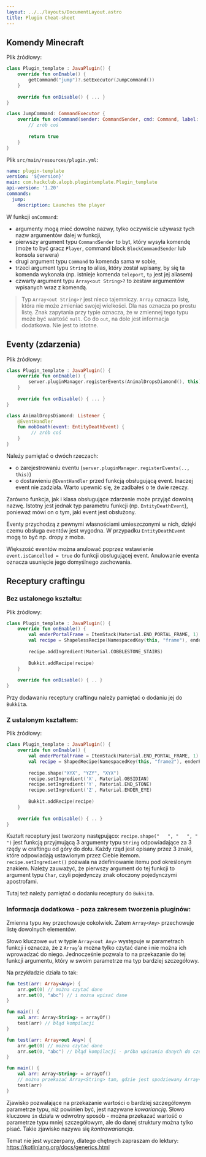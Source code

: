 ```yaml
---
layout: ../../layouts/DocumentLayout.astro
title: Plugin Cheat-sheet
---
```


## Komendy Minecraft
Plik źródłowy:
```kotlin
class Plugin_template : JavaPlugin() {  
    override fun onEnable() {  
        getCommand("jump")?.setExecutor(JumpCommand())  
    }  
  
    override fun onDisable() { ... }  
}

class JumpCommand: CommandExecutor {  
    override fun onCommand(sender: CommandSender, cmd: Command, label: String, args: Array<out String>?): Boolean {  
        // zrób coś
  
        return true
    }
}
```

Plik `src/main/resources/plugin.yml`:
```yaml
name: plugin-template  
version: '${version}'  
main: com.hackclub.alopb.plugintemplate.Plugin_template  
api-version: '1.20'  
commands:  
  jump:  
    description: Launches the player
```

W funkcji `onCommand`:
- argumenty mogą mieć dowolne nazwy, tylko oczywiście używasz tych nazw argumentów dalej w funkcji,
- pierwszy argument typu `CommandSender` to byt, który wysyła komendę (może to być gracz `Player`, command block `BlockCommandSender` lub konsola serwera)
- drugi argument typu `Command` to komenda sama w sobie,
- trzeci argument typu `String` to alias, który został wpisany, by się ta komenda wykonała (np. istnieje komenda `teleport`, `tp` jest jej aliasem)
- czwarty argument typu `Array<out String>?` to zestaw argumentów wpisanych wraz z komendą.

> Typ `Array<out String>?` jest nieco tajemniczy. `Array` oznacza listę, która nie może zmieniać swojej wielkości. Dla nas oznacza po prostu listę. Znak zapytania przy typie oznacza, że w zmiennej tego typu może być wartość `null`. Co do `out`, na dole jest informacja dodatkowa. Nie jest to istotne.

## Eventy (zdarzenia)

Plik źródłowy:
```kotlin
class Plugin_template : JavaPlugin() {  
    override fun onEnable() {
	    server.pluginManager.registerEvents(AnimalDropsDiamond(), this)  
	}  
  
    override fun onDisable() { ... }  
}

class AnimalDropsDiamond: Listener {  
    @EventHandler  
    fun mobDeath(event: EntityDeathEvent) {  
         // zrób coś
    }  
}
```

Należy pamiętać o dwóch rzeczach:
- o zarejestrowaniu eventu (`server.pluginManager.registerEvents(.., this)`)
- o dostawieniu `@EventHandler` przed funkcją obsługującą event.
Inaczej event nie zadziała. Warto upewnić się, że zadbałeś o te dwie rzeczy.

Zarówno funkcja, jak i klasa obsługujące zdarzenie może przyjąć dowolną nazwę. Istotny jest jednak typ parametru funkcji (np. `EntityDeathEvent`), ponieważ mówi on o tym, jaki event jest obsłużony.

Eventy przychodzą z pewnymi własnościami umieszczonymi w nich, dzięki czemu obsługa eventów jest wygodna. W przypadku `EntityDeathEvent` mogą to być np. dropy z moba.

Większość eventów można anulować poprzez wstawienie `event.isCancelled = true` do funkcji obsługującej event. Anulowanie eventa oznacza usunięcie jego domyślnego zachowania.

## Receptury craftingu

### Bez ustalonego kształtu:
Plik źródłowy:
```kotlin
class Plugin_template : JavaPlugin() {  
    override fun onEnable() {
        val enderPortalFrame = ItemStack(Material.END_PORTAL_FRAME, 1)  
        val recipe = ShapelessRecipe(NamespacedKey(this, "frame"), enderPortalFrame)
        
        recipe.addIngredient(Material.COBBLESTONE_STAIRS)  
  
        Bukkit.addRecipe(recipe)  
    }  
  
    override fun onDisable() { .. }  
}
```
Przy dodawaniu receptury craftingu należy pamiętać o dodaniu jej do `Bukkit`a.

### Z ustalonym kształtem:
Plik źródłowy:
```kotlin
class Plugin_template : JavaPlugin() {  
    override fun onEnable() {
        val enderPortalFrame = ItemStack(Material.END_PORTAL_FRAME, 1)  
		val recipe = ShapedRecipe(NamespacedKey(this, "frame2"), enderPortalFrame)
		  
        recipe.shape("XYX", "YZY", "XYX")  
        recipe.setIngredient('X', Material.OBSIDIAN)  
		recipe.setIngredient('Y', Material.END_STONE)  
		recipe.setIngredient('Z', Material.ENDER_EYE)
		
        Bukkit.addRecipe(recipe)
    }  
  
    override fun onDisable() { .. }  
}
```
Kształt receptury jest tworzony następująco: `recipe.shape("   ", "   ", "   ")` jest funkcją przyjmującą 3 argumenty typu `String` odpowiadające za 3 rzędy w craftingu od góry do dołu. Każdy rząd jest opisany przez 3 znaki, które odpowiadają ustawionym przez Ciebie itemom. `recipe.setIngredient()` pozwala na zdefiniowanie itemu pod określonym znakiem. Należy zauważyć, że pierwszy argument do tej funkcji to argument typu `Char`, czyli pojedynczy znak otoczony pojedynczymi apostrofami.

Tutaj też należy pamiętać o dodaniu receptury do `Bukkit`a.
### Informacja dodatkowa - poza zakresem tworzenia pluginów:
Zmienna typu `Any` przechowuje cokolwiek. Zatem `Array<Any>` przechowuje listę dowolnych elementów.

Słowo kluczowe `out` w typie `Array<out Any>` występuje w parametrach funkcji i oznacza, że z `Array`'a można tylko czytać dane i nie można ich wprowadzać do niego. Jednocześnie pozwala to na przekazanie do tej funkcji argumentu, który w swoim parametrze ma typ bardziej szczegółowy.

Na przykładzie działa to tak:
```kotlin
fun test(arr: Array<Any>) {
	arr.get(0) // można czytać dane
	arr.set(0, "abc") // i można wpisać dane
}

fun main() {
	val arr: Array<String> = arrayOf()
	test(arr) // błąd kompilacji
}
```

```kotlin
fun test(arr: Array<out Any>) {
	arr.get(0) // można czytać dane
	arr.set(0, "abc") // błąd kompilacji - próba wpisania danych do czegoś, co ma parametr out
}

fun main() {
	val arr: Array<String> = arrayOf()
	// można przekazać Array<String> tam, gdzie jest spodziewany Array<out Any>
	test(arr)
}
```

Zjawisko pozwalające na przekazanie wartości o bardziej szczegółowym parametrze typu, niż powinien być, jest nazywane *kowariancją*.
Słowo kluczowe `in` działa w odwrotny sposób - można przekazać wartość o parametrze typu mniej szczegółowym, ale do danej struktury można tylko pisać. Takie zjawisko nazywa się *kontrawariancja*.

Temat nie jest wyczerpany, dlatego chętnych zapraszam do lektury: https://kotlinlang.org/docs/generics.html

